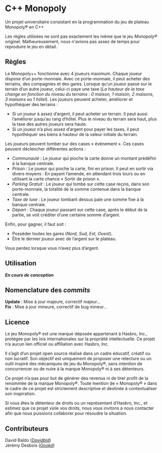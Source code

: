 # C++ Monopoly

Un projet universitaire consistant en la programmation du jeu de plateau Monopoly® en C++

Les règles utilisées ne sont pas exactement les même que le jeu *Monopoly®* originel.
Malheureusement, nous n'avions pas assez de temps pour reproduire le jeu en détail.

## Règles

Le Monopoly++ fonctionne avec 4 joueurs maximum. Chaque joueur dispose d’un porte-monnaie. Avec ce porte-monnaie, il peut acheter des terrains, des compagnies et des gares. Lorsque qu’un joueur passe sur le terrain d’un autre joueur, celui-ci paye une taxe (*La hauteur de la taxe change en fonction du niveau du terrains : 0 maison, 1 maison, 2 maisons, 3 maisons ou 1 hôtel*). 
Les joueurs peuvent acheter, améliorer et hypothéquer des terrains :
-	Si un joueur à assez d’argent, il peut acheter un terrain. Il peut aussi l’améliorer jusqu’au rang d’hôtel. Plus le niveau du terrain sera haut, plus la taxe des autres joueurs sera haute.
-	Si un joueur n’a plus assez d’argent pour payer les taxes, il peut hypothéquer ses biens à hauteur de la valeur initiale du terrain.

Les joueurs peuvent tomber sur des cases « évènement ». Ces cases peuvent déclencher différentes actions :
-	*Communauté* : Le joueur qui pioche la carte donne un montant prédéfini à la banque centrale.
-	*Prison* : Le joueur qui pioche la carte, fini en prison. Il peut en sortir via divers moyens : En payant l’amende, en attendant trois tours ou en utilisant la carte chance « Sortir de prison ».
-	*Parking Gratuit* : Le joueur qui tombe sur cette case reçois, dans son porte-monnaie, la totalité de la somme contenue dans la banque centrale.
-	*Taxe de luxe* : Le joueur tombant dessus paie une somme fixe à la banque centrale.
-	*Départ* : Chaque joueur passant sur cette case, après le début de la partie, se voit créditer d’une certaine somme d’argent.

Enfin, pour gagner, il faut soit : 
-	Posséder toutes les gares (*Nord, Sud, Est, Ouest*).
-	Être le dernier joueur avec de l’argent sur le plateau.

Vous perdez lorsque vous n’avez plus d’argent.

## Utilisation

***En cours de conception***

## Nomenclature des *commits*

**Update** : Mise à jour majeure, correctif majeur... \
**Fix** : Mise à jour mineure, correctif de bug mineur...

## Licence

Le jeu Monopoly® est une marque déposée appartenant à Hasbro, Inc., protégée par les lois internationales sur la propriété intellectuelle. Ce projet n’a aucun lien officiel ou affiliation avec Hasbro, Inc.

Il s’agit d’un projet open source réalisé dans un cadre éducatif, créatif ou non lucratif. Son objectif est uniquement de proposer une relecture ou un outil inspiré des mécaniques de jeu du Monopoly®, sans intention de concurrencer ou de nuire à la marque Monopoly® ni à ses détenteurs.

Ce projet n’a pas pour but de générer des revenus ni de tirer profit de la renommée de la marque Monopoly®. Toute mention de « Monopoly® » dans le cadre de ce projet est strictement descriptive et destinée à contextualiser son inspiration.

Si vous êtes le détenteur de droits ou un représentant d’Hasbro, Inc., et estimez que ce projet viole vos droits, nous vous invitons à nous contacter afin que nous puissions collaborer pour résoudre la situation.

## Contributeurs

David Baldo ([*Davidbld*](https://github.com/Davidbld)) \
Jérémy Desbois ([*Gookd*](https://github.com/Gookd))